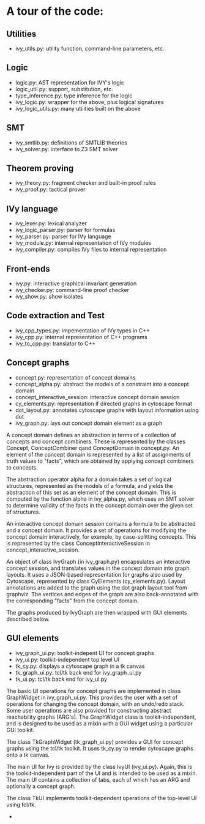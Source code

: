 A tour of the code:
===================

Utilities
---------

- ivy_utils.py: utility function, command-line parameters, etc.


Logic
-----

- logic.py: AST representation for IVY's logic
- logic_util.py: support, substitution, etc.
- type_inference.py: type inference for the logic
- ivy_logic.py: wrapper for the above, plus logical signatures
- ivy_logic_utils.py: many utilities built on the above

SMT
---

- ivy_smtlib.py: definitions of SMTLIB theories
- ivy_solver.py: interface to Z3 SMT solver

Theorem proving
---------------

- ivy_theory.py: fragment checker and built-in proof rules
- ivy_proof.py: tactical prover

IVy language
------------

- ivy_lexer.py: lexical analyzer
- ivy_logic_parser.py: parser for formulas
- ivy_parser.py: parser for IVy language
- ivy_module.py: internal representation of IVy modules
- ivy_compiler.py: compiles IVy files to internal representation

Front-ends
----------

- ivy.py: interactive graphical invariant generation
- ivy_checker.py: command-line proof checker
- ivy_show.py: show isolates

Code extraction and Test
------------------------

- ivy_cpp_types.py: impementation of IVy types in C++
- ivy_cpp.py: internal representation of C++ programs
- ivy_to_cpp.py: translator to C++

Concept graphs
--------------

- concept.py: representation of concept domains
- concept_alpha.py: abstract the models of a constraint into a concept domain
- concept_interactive_session: interactive concept domain session
- cy_elements.py: representation if directed graphs in cytoscape format
- dot_layout.py: annotates cytoscape graphs with layout information using dot 
- ivy_graph.py: lays out concept domain element as a graph

A concept domain defines an abstraction in terms of a collection of concepts
and concept combiners. These is represented by the classes Concept, ConceptCombiner
qand ConceptDomain in concept.py. An element of the concept domain is represented
by a list of assignments of truth values to "facts", which are obtained by applying
concept combiners to concepts. 

The abstraction operator alpha for a domain takes a set of logical
structures, represented as the models of a formula, and yields the
abstraction of this set as an element of the concept domain. This is
computed by the function alpha in ivy_alpha.py, which uses an SMT
solver to determine validity of the facts in the concept domain over
the given set of structures.

An interactive concept domain session contains a formula to be abstracted and
a concept domain. It provides a set of operations for modifying the concept domain
interactively, for example, by case-splitting concepts. This is represented by the class
ConceptInteractiveSession in concept_interactive_session.

An object of class IvyGraph (in ivy_graph.py) encapsulates an
interactive concept session, and translates values in the concept
domain into graph layouts. It uses a JSON-based representation for
graphs also used by Cytoscape, represented by class CyElements
(cy_elements.py). Layout annotations are added to the graph using the
dot graph layout tool from graphviz. The vertices and edges of the
graph are also back-annotated with the corresponding "facts" from the
concept domain.

The graphs produced by IvyGraph are then wrapped with GUI elements
described below.

GUI elements
------------

- ivy_graph_ui.py: toolkit-indepent UI for concept graphs
- ivy_ui.py: toolkit-independent top level UI
- tk_cy.py: displays a cytoscape graph in a tk canvas
- tk_graph_ui.py: tcl/tk back end for ivy_graph_ui.py
- tk_ui.py: tcl/tk back end for ivy_ui.py

The basic UI operations for concept graphs are implemented in class
GraphWidget in ivy_graph_ui.py. This provides the user with a set of
operations for changing the concept domain, with an undo/redo
stack. Some user operations are also provided for constructing
abstract reachability graphs (ARG's). The GraphWidget class is
toolkit-independent, and is designed to be used as a mixin with a GUI
widget using a particular GUI toolkit. 

The class TkGraphWidget (tk_graph_ui.py) provides a GUI for concept
graphs using the tcl/tk toolkit. It uses tk_cy.py to render cytoscape
graphs onto a tk canvas.

The main UI for Ivy is provided by the class IvyUI (ivy_ui.py). Again,
this is the toolkit-independent part of the UI and is intended to be
used as a mixin. The main UI contains a collection of tabs, each of
which has an ARG and optionally a concept graph.

The class TkUI implements toolkit-dependent operations of the
top-level UI using tcl/tk.










- 
